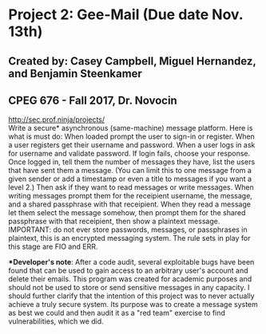 # Project 2: Gee-Mail (Due date Nov. 13th)
## Created by: Casey Campbell, Miguel Hernandez, and Benjamin Steenkamer
## CPEG 676 - Fall 2017, Dr. Novocin
<http://sec.prof.ninja/projects/>  
Write a secure\* asynchronous (same-machine) message platform. Here is what is must do: When loaded prompt the user to sign-in or register.
When a user registers get their username and password. When a user logs in ask for username and validate password. If login fails, choose your response. Once logged in, tell them
the number of messages they have, list the users that have sent them a message. (You can limit this to one message from a given sender or add a timestamp or even a title to messages
if you want a level 2.) Then ask if they want to read messages or write messages. When writing messages prompt them for the receipient username, the message, and a shared passphrase
with that receipient. When they read a message let them select the message somehow, then prompt them for the shared passphrase with that receipient, then show a plaintext message.
IMPORTANT: do not ever store passwords, messages, or passphrases in plaintext, this is an encrypted messaging system. The rule sets in play for this stage are FIO and ERR.  
  
**\*Developer's note**: After a code audit, several exploitable bugs have been found that can be used to gain access to an arbitrary user's account and delete their emails.
This program was created for academic purposes and should not be used to store or send sensitive messages in any capacity.
I should further clarify that the intention of this project was to never actually achieve a truly secure system. Its purpose was to create a message system as best we could and then audit it as a "red team" exercise to find vulnerabilities, which we did.
